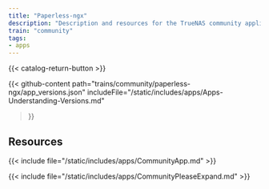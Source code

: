 ```yaml
---
title: "Paperless-ngx"
description: "Description and resources for the TrueNAS community application called Paperless-ngx."
train: "community"
tags:
- apps
---
```


{{< catalog-return-button >}}

{{< github-content 
    path="trains/community/paperless-ngx/app_versions.json"
	includeFile="/static/includes/apps/Apps-Understanding-Versions.md"
>}}

## Resources

{{< include file="/static/includes/apps/CommunityApp.md" >}}

{{< include file="/static/includes/apps/CommunityPleaseExpand.md" >}}

<!--
<div class="docs-sections">

{{< doc-card title="<appname> Deployments" link="/resources/"
descr="How to deploy and configure the <appname> app." >}}

</div>
-->
